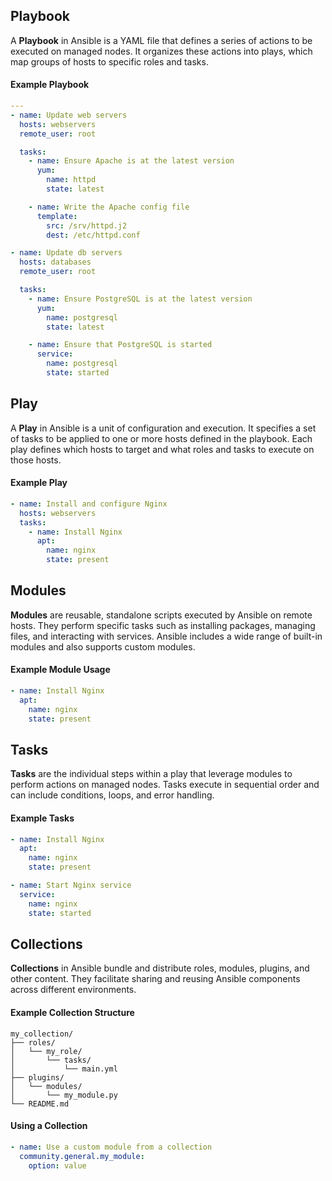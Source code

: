 ## Playbook

A **Playbook** in Ansible is a YAML file that defines a series of actions to be executed on managed nodes. It organizes these actions into plays, which map groups of hosts to specific roles and tasks.

#### Example Playbook

```yaml
---
- name: Update web servers
  hosts: webservers
  remote_user: root

  tasks:
    - name: Ensure Apache is at the latest version
      yum:
        name: httpd
        state: latest

    - name: Write the Apache config file
      template:
        src: /srv/httpd.j2
        dest: /etc/httpd.conf

- name: Update db servers
  hosts: databases
  remote_user: root

  tasks:
    - name: Ensure PostgreSQL is at the latest version
      yum:
        name: postgresql
        state: latest

    - name: Ensure that PostgreSQL is started
      service:
        name: postgresql
        state: started
```

## Play

A **Play** in Ansible is a unit of configuration and execution. It specifies a set of tasks to be applied to one or more hosts defined in the playbook. Each play defines which hosts to target and what roles and tasks to execute on those hosts.

#### Example Play

```yaml
- name: Install and configure Nginx
  hosts: webservers
  tasks:
    - name: Install Nginx
      apt:
        name: nginx
        state: present
```

## Modules

**Modules** are reusable, standalone scripts executed by Ansible on remote hosts. They perform specific tasks such as installing packages, managing files, and interacting with services. Ansible includes a wide range of built-in modules and also supports custom modules.

#### Example Module Usage

```yaml
- name: Install Nginx
  apt:
    name: nginx
    state: present
```

## Tasks

**Tasks** are the individual steps within a play that leverage modules to perform actions on managed nodes. Tasks execute in sequential order and can include conditions, loops, and error handling.

#### Example Tasks

```yaml
- name: Install Nginx
  apt:
    name: nginx
    state: present

- name: Start Nginx service
  service:
    name: nginx
    state: started
```

## Collections

**Collections** in Ansible bundle and distribute roles, modules, plugins, and other content. They facilitate sharing and reusing Ansible components across different environments.

#### Example Collection Structure

```
my_collection/
├── roles/
│   └── my_role/
│       └── tasks/
│           └── main.yml
├── plugins/
│   └── modules/
│       └── my_module.py
└── README.md
```

#### Using a Collection

```yaml
- name: Use a custom module from a collection
  community.general.my_module:
    option: value
```
